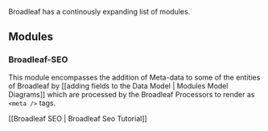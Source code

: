 Broadleaf has a continously expanding list of modules.

## Modules

### Broadleaf-SEO
This module encompasses the addition of Meta-data to some of the entities of Broadleaf by [[adding fields to the Data Model | Modules Model Diagrams]] which are processed by the Broadleaf Processors to render as `<meta />` tags.

[[Broadleaf SEO | Broadleaf Seo Tutorial]]